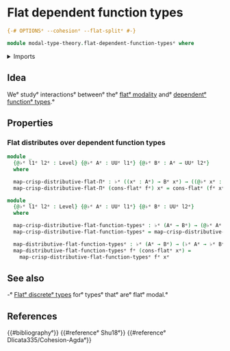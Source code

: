 # Flat dependent function types

```agda
{-# OPTIONSᵉ --cohesionᵉ --flat-splitᵉ #-}

module modal-type-theory.flat-dependent-function-typesᵉ where
```

<details><summary>Imports</summary>

```agda
open import foundation.universe-levelsᵉ

open import modal-type-theory.flat-modalityᵉ
```

</details>

## Idea

Weᵉ studyᵉ interactionsᵉ betweenᵉ theᵉ
[flatᵉ modality](modal-type-theory.flat-modality.mdᵉ) andᵉ
[dependentᵉ functionᵉ types](foundation.function-types.md).ᵉ

## Properties

### Flat distributes over dependent function types

```agda
module _
  {@♭ᵉ l1ᵉ l2ᵉ : Level} {@♭ᵉ Aᵉ : UUᵉ l1ᵉ} {@♭ᵉ Bᵉ : Aᵉ → UUᵉ l2ᵉ}
  where

  map-crisp-distributive-flat-Πᵉ : ♭ᵉ ((xᵉ : Aᵉ) → Bᵉ xᵉ) → ((@♭ᵉ xᵉ : Aᵉ) → ♭ᵉ (Bᵉ xᵉ))
  map-crisp-distributive-flat-Πᵉ (cons-flatᵉ fᵉ) xᵉ = cons-flatᵉ (fᵉ xᵉ)

module _
  {@♭ᵉ l1ᵉ l2ᵉ : Level} {@♭ᵉ Aᵉ : UUᵉ l1ᵉ} {@♭ᵉ Bᵉ : UUᵉ l2ᵉ}
  where

  map-crisp-distributive-flat-function-typesᵉ : ♭ᵉ (Aᵉ → Bᵉ) → (@♭ᵉ Aᵉ → ♭ᵉ Bᵉ)
  map-crisp-distributive-flat-function-typesᵉ = map-crisp-distributive-flat-Πᵉ

  map-distributive-flat-function-typesᵉ : ♭ᵉ (Aᵉ → Bᵉ) → (♭ᵉ Aᵉ → ♭ᵉ Bᵉ)
  map-distributive-flat-function-typesᵉ fᵉ (cons-flatᵉ xᵉ) =
    map-crisp-distributive-flat-function-typesᵉ fᵉ xᵉ
```

## See also

-ᵉ [Flatᵉ discreteᵉ types](modal-type-theory.flat-discrete-types.mdᵉ) forᵉ typesᵉ thatᵉ
  areᵉ flatᵉ modal.ᵉ

## References

{{#bibliographyᵉ}} {{#referenceᵉ Shu18ᵉ}} {{#referenceᵉ Dlicata335/Cohesion-Agdaᵉ}}